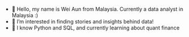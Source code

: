 - 👋 Hello, my name is Wei Aun from Malaysia. Currently a data analyst in Malaysia :)
- 👀 I’m interested in finding stories and insights behind data! 
- 🌱 I know Python and SQL, and currently learning about quant finance


<!---
weiaun96/weiaun96 is a ✨ special ✨ repository because its `README.md` (this file) appears on your GitHub profile.
You can click the Preview link to take a look at your changes.
--->
